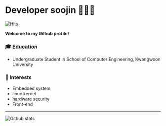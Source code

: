 # Developer soojin 👩🏻‍💻

[![Hits](https://hits.seeyoufarm.com/api/count/incr/badge.svg?url=https%3A%2F%2Fgithub.com%2Fjongja%2FKIMSOOJIN97)](https://hits.seeyoufarm.com)  
  
**Welcome to my Github profile!**  


### :mortar_board: Education 
- Undergraduate Student in School of Computer Engineering, Kwangwoon University 

### 🌟 Interests
- Embedded system
- linux kernel
- hardware security
- Front-end


------

![Github stats](https://github-readme-stats.vercel.app/api?username=KIMSOOJIN97&show_icons=true&hide_border=true) 
